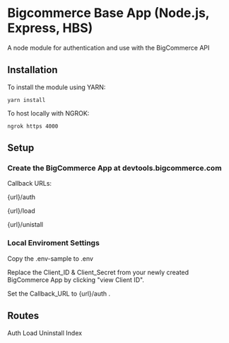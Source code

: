 # Bigcommerce Base App (Node.js, Express, HBS)
A node module for authentication and use with the BigCommerce API
## Installation

To install the module using YARN:

```
yarn install
```
To host locally with NGROK:

```
ngrok https 4000
```

## Setup

### Create the BigCommerce App at devtools.bigcommerce.com

Callback URLs:

{url}/auth

{url}/load

{url}/unistall

### Local Enviroment Settings

Copy the .env-sample to .env

Replace the Client_ID & Client_Secret from your newly created BigCommerce App by clicking "view Client ID". 

Set the Callback_URL to {url}/auth .

## Routes

Auth
Load
Uninstall
Index